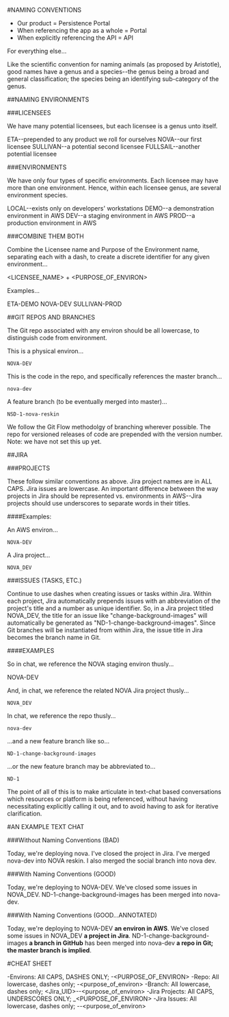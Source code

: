 #NAMING CONVENTIONS

- Our product = Persistence Portal
- When referencing the app as a whole = Portal
- When explicitly referencing the API = API

For everything else...

Like the scientific convention for naming animals (as proposed by Aristotle), good names have a genus and a species--the genus being a broad and general classification; the species being an identifying sub-category of the genus.

##NAMING ENVIRONMENTS

###LICENSEES

We have many potential licensees, but each licensee is a genus unto itself.

ETA--prepended to any product we roll for ourselves
NOVA--our first licensee
SULLIVAN--a potential second licensee
FULLSAIL--another potential licensee


###ENVIRONMENTS

We have only four types of specific environments. Each licensee may have more than one environment. Hence, within each licensee genus, are several environment species.

LOCAL--exists only on developers' workstations
DEMO--a demonstration environment in AWS
DEV--a staging environment in AWS
PROD--a production environment in AWS

###COMBINE THEM BOTH

Combine the Licensee name and Purpose of the Environment name, separating each with a dash, to create a discrete identifier for any given environment...

<LICENSEE_NAME> + <PURPOSE_OF_ENVIRON>

Examples...

ETA-DEMO
NOVA-DEV
SULLIVAN-PROD


##GIT REPOS AND BRANCHES

The Git repo associated with any environ should be all lowercase, to distinguish code from environment.

This is a physical environ...

    NOVA-DEV

This is the code in the repo, and specifically references the master branch...

    nova-dev

A feature branch (to be eventually merged into master)...

    NSD-1-nova-reskin

We follow the Git Flow methodolgy of branching wherever possible. The repo for versioned releases of code are prepended with the version number. Note: we have not set this up yet.

##JIRA 

###PROJECTS

These follow similar conventions as above. Jira project names are in ALL CAPS. Jira issues are lowercase. An important difference between the way projects in Jira should be represented vs. environments in AWS--Jira projects should use underscores to separate words in their titles.

####Examples:

An AWS environ...

    NOVA-DEV

A Jira project...

    NOVA_DEV

###ISSUES (TASKS, ETC.)

Continue to use dashes when creating issues or tasks within Jira. Within each project, Jira automatically prepends issues with an abbreviation of the project's title and a number as unique identifier. So, in a Jira project titled NOVA_DEV, the title for an issue like "change-background-images" will automatically be generated as "ND-1-change-background-images". Since Git branches will be instantiated from within Jira, the issue title in Jira becomes the branch name in Git.

####EXAMPLES

So in chat, we reference the NOVA staging environ thusly...

NOVA-DEV

And, in chat, we reference the related NOVA Jira project thusly...

    NOVA_DEV

In chat, we reference the repo thusly...

    nova-dev

...and a new feature branch like so...

    ND-1-change-background-images

...or the new feature branch may be abbreviated to...

    ND-1

The point of all of this is to make articulate in text-chat based conversations which resources or platform is being referenced, without having necessitating explicitly calling it out, and to avoid having to ask for iterative clarification.

#AN EXAMPLE TEXT CHAT

###Without Naming Conventions (BAD)

Today, we're deploying nova. I've closed the project in Jira. I've merged nova-dev into NOVA reskin. I also merged the social branch into nova dev.


###With Naming Conventions (GOOD)

Today, we're deploying to NOVA-DEV. We've closed some issues in NOVA_DEV. ND-1-change-background-images has been merged into nova-dev. 

###With Naming Conventions (GOOD...ANNOTATED)

Today, we're deploying to NOVA-DEV **an environ in AWS**. We've closed some issues in NOVA_DEV **a project in Jira**. ND-1-change-background-images **a branch in GitHub** has been merged into nova-dev **a repo in Git; the master branch is implied**.


#CHEAT SHEET

-Environs: All CAPS, DASHES ONLY; <LICENSEE>-<PURPOSE_OF_ENVIRON>
-Repo: All lowercase, dashes only; <licensee>-<purpose_of_environ>
-Branch: All lowercase, dashes only; <Jira_UID>-<licensee>-<purpose_of_environ>
-Jira Projects: All CAPS, UNDERSCORES ONLY; <LICENSEE>_<PURPOSE_OF_ENVIRON>
-Jira Issues: All lowercase, dashes only; <Jira UID>-<licensee>-<purpose_of_environ>

